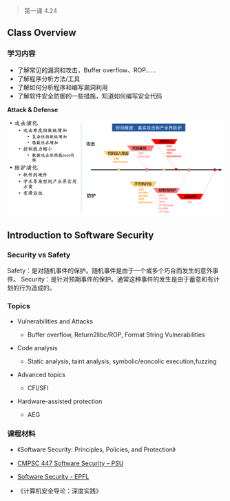 >第一课 4.24
## Class Overview

### 学习内容

- 了解常见的漏洞和攻击，Buffer overflow、ROP……
- 了解程序分析方法/工具
- 了解如何分析程序和编写漏洞利用
- 了解软件安全防御的一些措施，知道如何编写安全代码

**Attack & Defense**

![image-20230424133455078](../img/4.22/image-20230424133455078.png)

## Introduction to Software Security

### Security vs Safety

Safety：是对随机事件的保护。随机事件是由于一个或多个巧合而发生的意外事件。
Security：是针对预期事件的保护。通常这种事件的发生是由于蓄意和有计划的行为造成的。

### Topics

- Vulnerabilities and Attacks

    - Buffer overflow, Return2libc/ROP, Format String Vulnerabilities

- Code analysis
    - Static analysis, taint analysis, symbolic/eoncolic execution,fuzzing
- Advanced topics
    - CFI/SFI
- Hardware-assisted protection
    - AEG

### 课程材料

- 《Software Security: Principles, Policies, and Protection》
- [CMPSC 447 Software Security – PSU](https://www.cse.psu.edu/~gxt29/teaching/cs447s19/index.html)
- [Software Security - EPFL](https://nebelwelt.net/teaching/19-412-SoSe/)

- 《计算机安全导论：深度实践》

